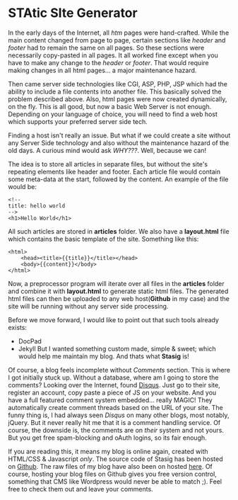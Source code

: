 <!--
title: Introducing Stasig
-->
STAtic SIte Generator
=====================

In the early days of the Internet, all *htm* pages were hand-crafted. While the
main content changed from page to page, certain sections like *header* and *footer*
had to remain the same on all pages. So these sections were necessarily copy-pasted
in all pages. It all worked fine except when you have to make any change to the *header*
or *footer*. That would require making changes in all html pages... a major
maintenance hazard.

Then came server side technologies like CGI, ASP, PHP, JSP which had the ability
to include a file contents into another file. This basically solved the
problem described above. Also, html pages were now created dynamically, on the fly.
This is all good, but now a basic Web Server is not enough. Depending on your
language of choice, you will need to find a web host which supports your preferred
server side tech.

Finding a host isn't really an issue. But what if we could create a site without
any Server Side technology and also without the maintenance hazard of the old days.
A curious mind would ask *WHY???*. Well, because we can!

The idea is to store all articles in separate files, but without the site's
repeating elements like header and footer. Each article file would contain some
meta-data at the start, followed by the content. An example of the file would be:

    <!--
    title: hello world
    -->
    <h1>Hello World</h1>

All such articles are stored in **articles** folder. We also have a **layout.html**
file which contains the basic template of the site. Something like this:

    <html>
        <head><title>{{title}}</title></head>
        <body>{{content}}</body>
    </html>

Now, a preprocessor program will iterate over all files in the **articles** folder
and combine it with **layout.html** to generate static html files. The generated
html files can then be uploaded to any web host(**Github** in my case) and the
site will be running without any server side processing.

Before we move forward, I would like to point out that such tools already exists:
+ DocPad
+ Jekyll
But I wanted something custom made, simple & sweet; which would help me maintain
my blog. And thats what **Stasig** is!

Of course, a blog feels incomplete without *Comments* section. This is where I got
initially stuck up. Without a database, where am I going to store the comments?
Looking over the Internet, found [Disqus](http://disqus.com/). Just go to their
site, register an account, copy paste a piece of JS on your website. And you have
a full featured comment system embedded... really MAGIC! They automatically
create comment threads based on the URL of your site. The funny thing is, I had
always seen *Disqus* on many other blogs, most notably, jQuery. But it never
really hit me that it is a comment handling service. Of course, the downside is,
the comments are on *their* system and not yours. But you get free spam-blocking
and oAuth logins, so its fair enough.

If you are reading this, it means my blog is online again, created with
HTML/CSS & Javascript *only*. The source code of Stasig has been hosted on
[Github](https://github.com/niloy/stasig). The raw files of my blog have also
been on hosted [here](https://github.com/niloy/blog). Of course, hosting your blog
files on Github gives you free version control, something that CMS like Wordpress
would never be able to match ;). Feel free to check them out and leave your comments.
